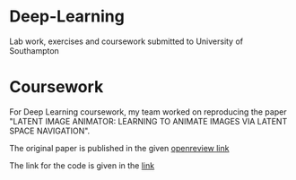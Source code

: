 # Deep-Learning
Lab work, exercises and coursework submitted to University of Southampton

# Coursework
For Deep Learning coursework, my team worked on reproducing the paper "LATENT IMAGE ANIMATOR: LEARNING TO ANIMATE IMAGES VIA LATENT SPACE NAVIGATION".

The original paper is published in the given
[openreview link](https://openreview.net/attachment?id=7r6kDq0mK_&name=pdf)



The link for the code is given in the [link](https://github.com/COMP6248-Reproducability-Challenge/Latent-Image-Animator.git)
